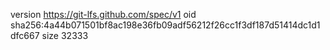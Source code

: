 version https://git-lfs.github.com/spec/v1
oid sha256:4a44b071501bf8ac198e36fb09adf56212f26cc1f3df187d51414dc1d1dfc667
size 32333
